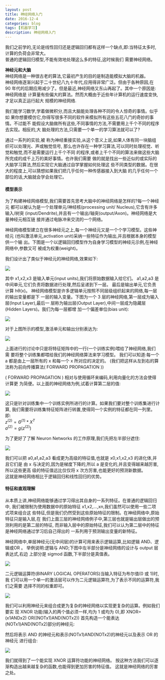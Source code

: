 ```yaml
---
layout: post
title: 神经网络入门
date: 2016-12-4
categories: blog
tags: [机器学习]
description: 神经网络入门
---
```


我们之前学的,无论是线性回归还是逻辑回归都有这样一个缺点,即:当特征太多时, 计算的负荷会非常大。      
普通的逻辑回归模型,不能有效地处理这么多的特征,这时候我们 需要神经网络。     

**神经元和大脑**      
神经网络是一种很古老的算法,它最初产生的目的是制造能模拟大脑的机器。      
神经网络逐渐兴起于二十世纪八九十年代,应用得非常广泛。但由于各种原因,在 90 年代的后期应用减少了。但是最近,神经网络又东山再起了。其中一个原因是:神经网络是 计算量有些偏大的算法。然而大概由于近些年计算机的运行速度变快,才足以真正运行起大 规模的神经网络.      

我们能学习数学,学着做微积分,而且大脑能处理各种不同的令人惊奇的事情。似乎如 果你想要模仿它,你得写很多不同的软件来模拟所有这些五花八门的奇妙的事情。不过能不 能假设大脑做所有这些,不同事情的方法,不需要用上千个不同的程序去实现。相反的,大 脑处理的方法,只需要一个单一的学习算法就可以了?

通过一系列的实验,被 称为神经重接实验,从这个意义上说,如果人体有同一块脑组织可以处理光、声或触觉信号, 那么也许存在一种学习算法,可以同时处理视觉、听觉和触觉,而不是需要运行上千个不同 的程序,或者上千个不同的算法来做这些大脑所完成的成千上万的美好事情。也许我们需要 做的就是找出一些近似的或实际的大脑学习算法,然后实现它大脑通过自学掌握如何处理这 些不同类型的数据。在很大的程度上,可以猜想如果我们把几乎任何一种传感器接入到大脑 的几乎任何一个部位的话,大脑就会学会处理它。

#### 模型表示      

为了构建神经网络模型,我们需要首先思考大脑中的神经网络是怎样的?每一个神经元 都可以被认为是一个处理单元/神经核(processing unit/ Nucleus),它含有许多输入/树突 (input/Dendrite),并且有一个输出/轴突(output/Axon)。神经网络是大量神经元相互链 接并通过电脉冲来交流的一个网络。

神经网络模型建立在很多神经元之上,每一个神经元又是一个个学习模型。这些神经元 (也叫激活单元,activation unit)采纳一些特征作为输出,并且根据本身的模型 供一个输 出。下图是一个以逻辑回归模型作为自身学习模型的神经元示例,在神经网络中,参数又可 被成为权重(weight)。

我们设计出了类似于神经元的神经网络,效果如下:   

![](https://raw.githubusercontent.com/whuhan2013/myImage/master/machineLearning/class4/p1.png)

其中 x1,x2,x3 是输入单元(input units),我们将原始数据输入给它们。
a1,a2,a3 是中间单元,它们负责将数据进行处理,然后呈递到下一层。 最后是输出单元,它负责计算 hθ(x)。 神经网络模型是许多逻辑单元按照不同层级组织起来的网络,每一层的输出变量都是下
一层的输入变量。下图为一个 3 层的神经网络,第一层成为输入层(Input Layer),最后一 层称为输出层(Output Layer),中间一层成为隐藏层(Hidden Layers)。我们为每一层都增 加一个偏差单位(bias unit):


![](https://raw.githubusercontent.com/whuhan2013/myImage/master/machineLearning/class4/p2.png)

对于上图所示的模型,激活单元和输出分别表达为:       

![](https://raw.githubusercontent.com/whuhan2013/myImage/master/machineLearning/class4/p3.png)

上面进行的讨论中只是将特征矩阵中的一行(一个训练实例)喂给了神经网络,我们需 要将整个训练集都喂给我们的神经网络算法来学习模型。
我们可以知道:每一个 a 都是由上一层所有的 x 和每一个 x 所对应的决定的。 (我们把这样从左到右的算法称为前向传播算法( FORWARD PROPAGATION ))

( FORWARD PROPAGATION ) 相对与使用循环来编码,利用向量化的方法会使得计算更 为简便。以上面的神经网络为例,试着计算第二层的值:

![](https://raw.githubusercontent.com/whuhan2013/myImage/master/machineLearning/class4/p4.png)

这只是针对训练集中一个训练实例所进行的计算。如果我们要对整个训练集进行计算, 我们需要将训练集特征矩阵进行转置,使得同一个实例的特征都在同一列里。即:      
$z^{(2)}=\Theta^{(1)}*X^T$     
$a^{(2)}=g(z^{(2)})$     

为了更好了了解 Neuron Networks 的工作原理,我们先把左半部分遮住:    

![](https://raw.githubusercontent.com/whuhan2013/myImage/master/machineLearning/class4/p5.png)

我们可以把 a0,a1,a2,a3 看成更为高级的特征值,也就是 x0,x1,x2,x3 的进化体,并且它们是 由 x 与决定的,因为是梯度下降的,所以 a 是变化的,并且变得越来越厉害,所以这些更高 级的特征值远比仅仅将 x 次方厉害,也能更好的预测新数据。      
  这就是神经网络相比于逻辑回归和线性回归的优势。

#### 特征和直观理解      
从本质上讲,神经网络能够通过学习得出其自身的一系列特征。在普通的逻辑回归中, 我们被限制为使用数据中的原始特征 x1,x2,...,xn,我们虽然可以使用一些二项式项来组合这 些特征,但是我们仍然受到这些原始特征的限制。在神经网络中,原始特征只是输入层,在 我们上面三层的神经网络例子中,第三层也就是输出层做出的预测利用的是第二层的特征, 而非输入层中的原始特征,我们可以认为第二层中的特征是神经网络通过学习后自己得出的 一系列用于预测输出变量的新特征。     

神经网络中,单层神经元(无中间层)的计算可用来表示逻辑运算,比如逻辑 AND、逻 辑或OR 。
举例说明:逻辑与 AND;下图中左半部分是神经网络的设计与 output 层表达式,右边 上部分是 sigmod 函数,下半部分是真值表。

![](https://raw.githubusercontent.com/whuhan2013/myImage/master/machineLearning/class4/p6.png)


二元逻辑运算符(BINARY LOGICAL OPERATORS)当输入特征为布尔值(0 或 1)时,我 们可以用一个单一的激活层可以作为二元逻辑运算符,为了表示不同的运算符,我们之需要 选择不同的权重即可。   

![](https://raw.githubusercontent.com/whuhan2013/myImage/master/machineLearning/class4/p7.png)    

我们可以利用神经元来组合成更为复杂的神经网络以实现更复杂的运算。例如我们要实 现 XNOR 功能(输入的两个值必须一样,均为 1 或均为 0),即 XNOR=(x1ANDx2) OR((NOTx1)AND(NOTx2))
首先构造一个能表达(NOTx1)AND(NOTx2)部分的神经元:

然后将表示 AND 的神经元和表示(NOTx1)AND(NOTx2)的神经元以及表示 OR 的神经元 进行组合:

![](https://raw.githubusercontent.com/whuhan2013/myImage/master/machineLearning/class4/p8.png)

我们就得到了一个能实现 XNOR 运算符功能的神经网络。 按这种方法我们可以逐渐构造出越来越复杂的函数,也能得到更加厉害的特征值。 这就是神经网络的厉害之处。


